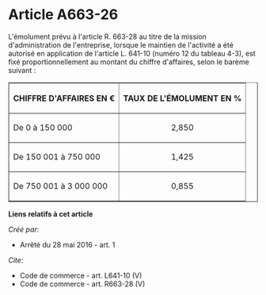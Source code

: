# Article A663-26

L'émolument prévu à l'article R. 663-28 au titre de la mission d'administration de l'entreprise, lorsque le maintien de
l'activité a été autorisé en application de l'article L. 641-10 (numéro 12 du tableau 4-3), est fixé proportionnellement au
montant du chiffre d'affaires, selon le barème suivant : 

<table border="1" align="center" width="710">
  <tbody>
    <tr>
      <th>

CHIFFRE D'AFFAIRES EN € 

</th>
      <th>

TAUX DE L'ÉMOLUMENT EN % 

</th>
    </tr>
    <tr>
      <td align="left" valign="middle">

De 0 à 150 000 

</td>
      <td align="center" valign="middle">

2,850 

</td>
    </tr>
    <tr>
      <td align="left" valign="middle">

De 150 001 à 750 000 

</td>
      <td valign="middle" align="center">

1,425 

</td>
    </tr>
    <tr>
      <td align="left" valign="middle">

De 750 001 à 3 000 000 

</td>
      <td valign="middle" align="center">

0,855

</td>
    </tr>
  </tbody>
</table>

**Liens relatifs à cet article**

_Créé par_:

  - Arrêté du 28 mai 2016 - art. 1

_Cite_:

  - Code de commerce - art. L641-10 (V)
  - Code de commerce - art. R663-28 (V)
